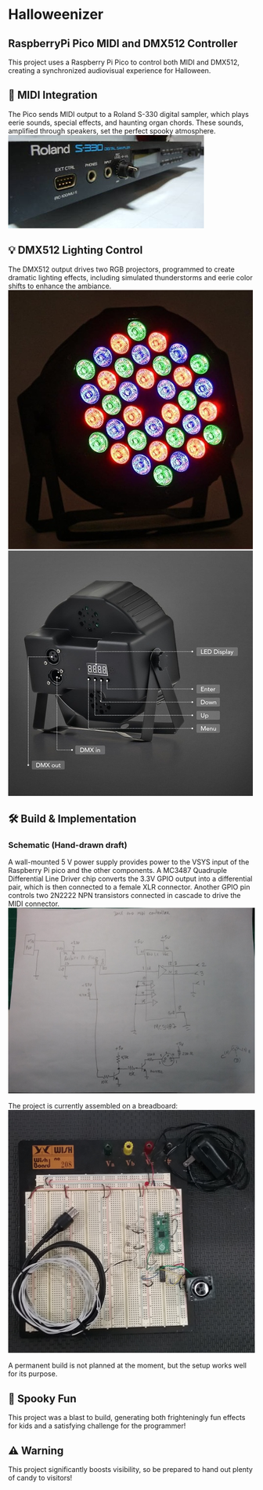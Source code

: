 # Halloweenizer
## RaspberryPi Pico MIDI and DMX512 Controller

This project uses a Raspberry Pi Pico to control both MIDI and DMX512, creating a synchronized audiovisual experience for Halloween.

## 🎵 MIDI Integration  

The Pico sends MIDI output to a Roland S-330 digital sampler, which plays eerie sounds, special effects, and haunting organ chords. These sounds, amplified through speakers, set the perfect spooky atmosphere.
![](Roland_S-330.jpg)

## 💡 DMX512 Lighting Control 
The DMX512 output drives two RGB projectors, programmed to create dramatic lighting effects, including simulated thunderstorms and eerie color shifts to enhance the ambiance.
![](projector_DMX512_front.jpg)
![](projector_DMX512_back.jpg)

## 🛠️ Build & Implementation 
### Schematic (Hand-drawn draft)
A wall-mounted 5 V power supply provides power to the VSYS input of the Raspberry Pi pico and the other components. A MC3487 Quadruple Differential Line Driver chip converts the 3.3V GPIO output into a differential pair, which is then connected to a female XLR connector. Another GPIO pin controls two 2N2222 NPN transistors connected in cascade to drive the MIDI connector.
![](schematic.jpg)

The project is currently assembled on a breadboard:
![](BreadBoard.jpg)

A permanent build is not planned at the moment, but the setup works well for its purpose.

## 🎃 Spooky Fun
This project was a blast to build, generating both frighteningly fun effects for kids and a satisfying challenge for the programmer!

## ⚠️ Warning
This project significantly boosts visibility, so be prepared to hand out plenty of candy to visitors!


